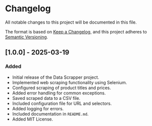 # Changelog

All notable changes to this project will be documented in this file.

The format is based on [Keep a Changelog](https://keepachangelog.com/en/1.0.0/),
and this project adheres to [Semantic Versioning](https://semver.org/spec/v2.0.0.html).

## [1.0.0] - 2025-03-19
### Added
- Initial release of the Data Scrapper project.
- Implemented web scraping functionality using Selenium.
- Configured scraping of product titles and prices.
- Added error handling for common exceptions.
- Saved scraped data to a CSV file.
- Included configuration file for URL and selectors.
- Added logging for errors.
- Included documentation in `README.md`.
- Added MIT License.
